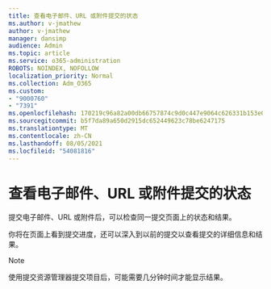 ```yaml
---
title: 查看电子邮件、URL 或附件提交的状态
ms.author: v-jmathew
author: v-jmathew
manager: dansimp
audience: Admin
ms.topic: article
ms.service: o365-administration
ROBOTS: NOINDEX, NOFOLLOW
localization_priority: Normal
ms.collection: Adm_O365
ms.custom:
- "9000760"
- "7391"
ms.openlocfilehash: 170219c96a82a00db66757874c9d0c447e9064c626331b153e070ad9010f7e7b
ms.sourcegitcommit: b5f7da89a650d2915dc652449623c78be6247175
ms.translationtype: MT
ms.contentlocale: zh-CN
ms.lasthandoff: 08/05/2021
ms.locfileid: "54081816"
---
```

# <a name="review-the-status-of-an-email-url-or-attachment-submission"></a>查看电子邮件、URL 或附件提交的状态

提交电子邮件、URL 或附件后，可以检查同一提交页面上的状态和结果。

你将在页面上看到提交进度，还可以深入到以前的提交以查看提交的详细信息和结果。

> [!NOTE]
> 使用提交资源管理器提交项目后，可能需要几分钟时间才能显示结果。
